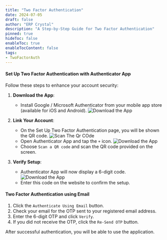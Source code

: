 ```yaml
---
title: "Two Factor Authentication"
date: 2024-07-05
draft: false
author: "ERP Crystal"
description: "A Step-by-Step Guide for Two Factor Authentication"
pinned: true
hideToc: false
enableToc: true
enableTocContent: false
tags:
- TwoFactorAuth
---
```


#### Set Up Two Factor Authentication with Authenticator App

Follow these steps to enhance your account security:

1. **Download the App**: 
   - Install Google / Microsoft Authenticator from your mobile app store (available for iOS and Android).
   ![Download the App](/TwoFactorAuth/TwoFa-1.png)

2. **Link Your Account**:
   - On the Set Up Two Factor Authentication page, you will be shown the QR code.
   ![Scan The Qr COde](/TwoFactorAuth/TwoFa-3.png)
   - Open Authenticator App and tap the `+` icon.
   ![Download the App](/TwoFactorAuth/TwoFa-2.png)
   - Choose `Scan a QR code` and scan the QR code provided on the screen.

3. **Verify Setup**:
   - Authenticator App will now display a 6-digit code.
   ![Download the App](/TwoFactorAuth/TwoFa-4.png)
   - Enter this code on the website to confirm the setup.

#### Two Factor Authentication using Email

1. Click the `Authenticate Using Email` button.
2. Check your email for the OTP sent to your registered email address.
3. Enter the 6-digit OTP and click `Verify`.
4. If you did not receive the OTP, click the `Re-Send OTP` button.

After successful authentication, you will be able to use the application.